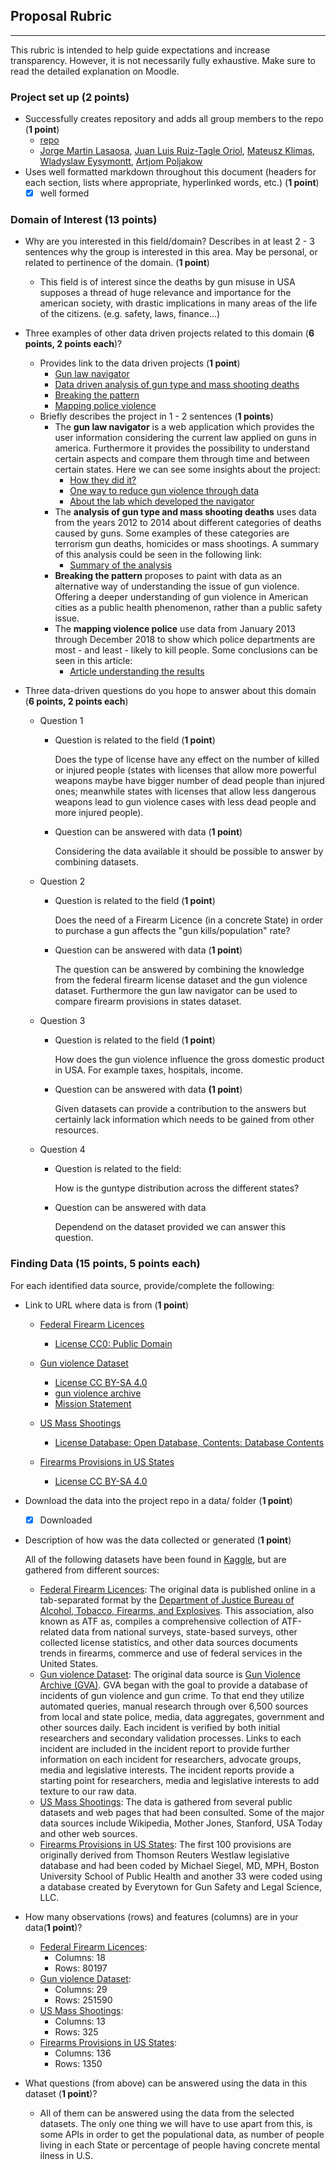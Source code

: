 ## Proposal Rubric
---
This rubric is intended to help guide expectations and increase transparency. However, it is
not necessarily fully exhaustive. Make sure to read the detailed explanation on Moodle.

### Project set up (**2 points**)
- Successfully creates repository and adds all group members to the repo (**1 point**)
    - [repo](https://github.com/APoljakow/DataProcessesProjectGroup01.git)
    - [Jorge Martin Lasaosa](https://github.com/jomartla), [Juan Luis Ruiz-Tagle Oriol](https://github.com/juanluisrto), [Mateusz Klimas](https://github.com/MateuszKlimas), [Wladyslaw Eysymontt](https://github.com/weysymontt), [Artjom Poljakow](https://github.com/APoljakow) 
- Uses well formatted markdown throughout this document (headers for each section, lists where appropriate, hyperlinked words, etc.) (**1 point**)
    - [x] well formed

### Domain of Interest (**13 points**)
- Why are you interested in this field/domain? Describes in at least 2 - 3 sentences why the group is interested in this area. May be personal, or related to pertinence of the domain. (**1 point**)
    - This field is of interest since the deaths by gun misuse in USA supposes a thread of huge relevance and importance for the american society, with drastic implications in many areas of the life of the citizens. (e.g. safety, laws, finance...)
	
- Three examples of other data driven projects related to this domain (**6 points, 2 points each**)?
    - Provides link to the data driven projects (**1 point**)
        - [Gun law navigator](https://everytownresearch.org/navigator/)
        - [Data driven analysis of gun type and mass shooting deaths](https://fivethirtyeight.com/features/gun-deaths/)
        - [Breaking the pattern](https://breaking-the-pattern.com/)
        - [Mapping police violence](https://mappingpoliceviolence.org/cities)
    - Briefly describes the project in 1 - 2 sentences (**1 points**)
        - The **gun law navigator** is a web application which provides the user information considering the current law applied on guns in america. Furthermore it provides the possibility to understand certain aspects and compare them through time and between certain states. Here we can see some insights about the project:
            - [How they did it?](https://gijn.org/2018/01/23/how-they-did-it-developing-a-data-driven-navigator-on-gun-laws/)
            - [One way to reduce gun violence through data](https://www.wired.com/2016/10/one-great-way-reduce-gun-violence-whole-lot-data/)
            - [About the lab which developed the navigator](https://www.globenewswire.com/news-release/2019/10/03/1924891/0/en/Zignal-Labs-The-Public-Good-Projects-and-Everytown-for-Gun-Safety-Recognized-by-The-Holmes-Report-s-Innovator-25-Americas-2019.html)     
        - The **analysis of gun type and mass shooting deaths**  uses data from the years 2012 to 2014 about different categories of deaths caused by guns. Some examples of these categories are terrorism gun deaths, homicides or mass shootings. A summary of this analysis could be seen in the following link:
            - [Summary of the analysis](https://www.bu.edu/bmegsc/2018/04/02/a-data-driven-analysis-of-gun-type-and-mass-shooting-deaths/)
        - **Breaking the pattern** proposes to paint with data as an alternative way of understanding the issue of gun violence. Offering a deeper understanding of gun violence in American cities as a public health phenomenon, rather than a public safety issue. 
        - The **mapping violence police** use data from January 2013 through December 2018 to show which police departments are most - and least - likely to kill people. Some conclusions can be seen in this article:
            - [Article understanding the results](https://www.nature.com/articles/d41586-019-02601-9)
        
- Three data-driven questions do you hope to answer about this domain (**6 points, 2 points each**)
    - Question 1
        - Question is related to the field (**1 point**)

            Does the type of license have any effect on the number of killed or injured people (states with licenses that allow more powerful weapons maybe have bigger number of dead people than injured ones; meanwhile states with licenses that allow less dangerous weapons lead to gun violence cases with less dead people and more injured people).
        - Question can be answered with data (**1 point**)

            Considering the data available it should be possible to answer by combining datasets.

    - Question 2
        - Question is related to the field (**1 point**)
           
            Does the need of a Firearm Licence (in a concrete State) in order to purchase a gun affects the "gun kills/population" rate?
        - Question can be answered with data (**1 point**)

            The question can be answered by combining the knowledge from the federal firearm license dataset and the gun violence dataset. Furthermore the gun law navigator can be used to compare firearm provisions in states dataset.
    - Question 3
        - Question is related to the field (**1 point**)
          
            How does the gun violence influence the gross domestic product in USA. For example taxes, hospitals, income.
        - Question can be answered with data **(1 point**)
	
	    	Given datasets can provide a contribution to the answers but certainly lack information which needs to be gained from other resources.
	    
    - Question 4
        - Question is related to the field: 
          
            How is the guntype distribution across the different states? 
        - Question can be answered with data

            Dependend on the dataset provided we can answer this question.


### Finding Data (**15 points, 5 points each**)
For each identified data source, provide/complete the following:

- Link to URL where data is from (**1 point**)
    - [Federal Firearm Licences](https://www.kaggle.com/doj/federal-firearm-licensees)
         - [License CC0: Public Domain](https://creativecommons.org/publicdomain/zero/1.0/)

    - [Gun violence Dataset](https://www.kaggle.com/jameslko/gun-violence-data)
         - [License CC BY-SA 4.0](https://creativecommons.org/licenses/by-sa/4.0/)
         - [gun violence archive](https://www.gunviolencearchive.org/)
         - [Mission Statement](https://www.gunviolencearchive.org/about)

    - [US Mass Shootings](https://www.kaggle.com/zusmani/us-mass-shootings-last-50-years)
         - [License Database: Open Database, Contents: Database Contents](https://opendatacommons.org/licenses/dbcl/1.0/)

    - [Firearms Provisions in US States](https://www.kaggle.com/jboysen/state-firearms)
         - [License CC BY-SA 4.0](https://creativecommons.org/licenses/by-sa/4.0/)

- Download the data into the project repo in a data/ folder (**1 point**)
    - [x] Downloaded
	
- Description of how was the data collected or generated (**1 point**)

    All of the following datasets have been found in [Kaggle](https://www.kaggle.com), but are gathered from different sources:

    - [Federal Firearm Licences](https://www.kaggle.com/doj/federal-firearm-licensees): The original data is published online in a tab-separated format by the [Department of Justice Bureau of Alcohol, Tobacco, Firearms, and Explosives](https://www.atf.gov/resource-center/data-statistics). This association, also known as ATF as, compiles a comprehensive collection of ATF-related data from national surveys, state-based surveys, other collected license statistics, and other data sources documents trends in firearms, commerce and use of federal services in the United States.
    - [Gun violence Dataset](https://www.kaggle.com/jameslko/gun-violence-data): The original data source is [Gun Violence Archive (GVA)](http://www.gunviolencearchive.org/). GVA began with the goal to provide a database of incidents of gun violence and gun crime. To that end they utilize automated queries, manual research through over 6,500 sources from local and state police, media, data aggregates, government and other sources daily. Each incident is verified by both initial researchers and secondary validation processes. Links to each incident are included in the incident report to provide further information on each incident for researchers, advocate groups, media and legislative interests. The incident reports provide a starting point for researchers, media and legislative interests to add texture to our raw data.
    - [US Mass Shootings](https://www.kaggle.com/zusmani/us-mass-shootings-last-50-years): The data is gathered from several public datasets and web pages that had been consulted. Some of the major data sources include Wikipedia, Mother Jones, Stanford, USA Today and other web sources.
    - [Firearms Provisions in US States](https://www.kaggle.com/jboysen/state-firearms): The first 100 provisions are originally derived from Thomson Reuters Westlaw legislative database and had been coded by Michael Siegel, MD, MPH, Boston University School of Public Health and another 33 were coded using a database created by Everytown for Gun Safety and Legal Science, LLC.

- How many observations (rows) and features (columns) are in your data(**1 point**)?
    - [Federal Firearm Licences](https://www.kaggle.com/doj/federal-firearm-licensees):
        - Columns: 18
        - Rows: 80197
    - [Gun violence Dataset](https://www.kaggle.com/jameslko/gun-violence-data):
        - Columns: 29
        - Rows: 251590
    - [US Mass Shootings](https://www.kaggle.com/zusmani/us-mass-shootings-last-50-years):
        - Columns: 13
        - Rows: 325
    - [Firearms Provisions in US States](https://www.kaggle.com/jboysen/state-firearms):
        - Columns: 136
        - Rows: 1350
		
- What questions (from above) can be answered using the data in this dataset (**1 point**)?
    - All of them can be answered using the data from the selected datasets. The only one thing we will have to use apart from this, is some APIs in order to get the populational data, as number of people living in each State or percentage of people having concrete mental ilness in U.S.

